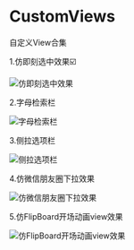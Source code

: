 # CustomViews

自定义View合集

1.仿即刻选中效果☑️

![仿即刻选中效果](https://upload-images.jianshu.io/upload_images/2634235-4a03ccec12a69490.gif?imageMogr2/auto-orient/strip)


2.字母检索栏

![字母检索栏](https://github.com/MrCodeSniper/CustomViews/blob/master/gif/indexbar.gif)


3.侧拉选项栏

![侧拉选项栏](https://github.com/MrCodeSniper/CustomViews/blob/master/gif/swipelayout.gif)


4.仿微信朋友圈下拉效果

![仿微信朋友圈下拉效果](https://github.com/MrCodeSniper/CustomViews/blob/master/gif/parrallex.gif)


5.仿FlipBoard开场动画view效果

![仿FlipBoard开场动画view效果](https://github.com/sunnyxibei/HenCoderPractice/blob/master/jpg/flipboard.gif?raw=true)
